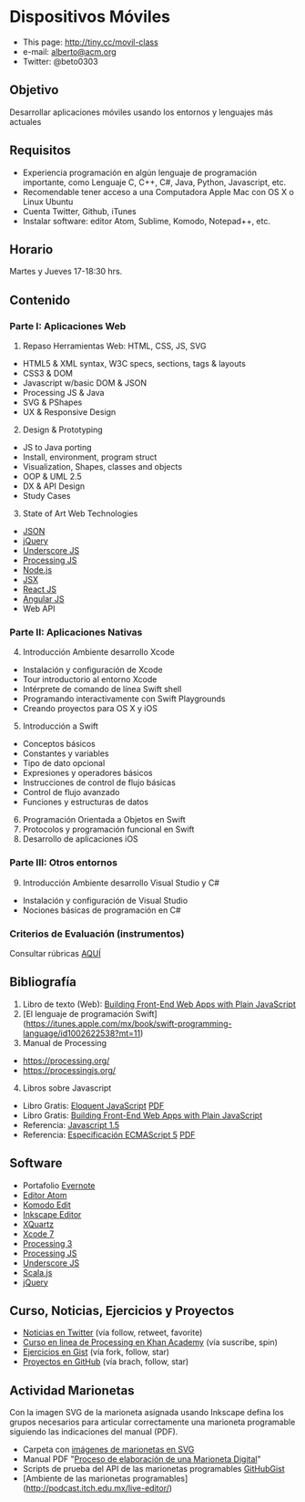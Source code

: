 # Dispositivos Móviles
  - This page: http://tiny.cc/movil-class
  - e-mail: alberto@acm.org
  - Twitter: @beto0303

## Objetivo
Desarrollar aplicaciones móviles usando los entornos y lenguajes más actuales

## Requisitos
* Experiencia programación en algún lenguaje de programación importante, como Lenguaje C, C++, C#, Java, Python, Javascript, etc.
* Recomendable tener acceso a una Computadora Apple Mac con OS X o Linux Ubuntu
* Cuenta Twitter, Github, iTunes
* Instalar software: editor Atom, Sublime, Komodo, Notepad++, etc.

## Horario
  Martes y Jueves 17-18:30 hrs.

## Contenido
### Parte I: Aplicaciones Web
1. Repaso Herramientas Web: HTML, CSS, JS, SVG
  * HTML5 & XML syntax, W3C specs, sections, tags & layouts
  * CSS3 & DOM
  * Javascript w/basic DOM & JSON
  * Processing JS & Java
  * SVG & PShapes
  * UX & Responsive Design
2. Design & Prototyping
  * JS to Java porting
  * Install, environment, program struct
  * Visualization, Shapes, classes and objects
  * OOP & UML 2.5
  * DX & API Design
  * Study Cases
3. State of Art Web Technologies
  * [JSON](http://json.org)
  * [jQuery](https://jquery.com/)
  * [Underscore JS](http://www.json.org/)
  * [Processing JS](http://processingjs.org/download/)
  * [Node.js](https://nodejs.org/en/download/)
  * [JSX](http://facebook.github.io/react/docs/jsx-in-depth.html)
  * [React JS](http://facebook.github.io/react/)
  * [Angular JS](https://angularjs.org/)
  * Web API

### Parte II: Aplicaciones Nativas
4. Introducción Ambiente desarrollo Xcode
  * Instalación y configuración de Xcode
  * Tour introductorio al entorno Xcode
  * Intérprete de comando de línea Swift shell
  * Programando interactivamente con Swift Playgrounds
  * Creando proyectos para OS X y iOS
5. Introducción a Swift
  * Conceptos básicos
  * Constantes y variables
  * Tipo de dato opcional
  * Expresiones y operadores básicos
  * Instrucciones de control de flujo básicas
  * Control de flujo avanzado
  * Funciones y estructuras de datos
6. Programación Orientada a Objetos en Swift
7. Protocolos y programación funcional en Swift
8. Desarrollo de aplicaciones iOS

### Parte III: Otros entornos
9. Introducción Ambiente desarrollo Visual Studio y C#
  * Instalación y configuración de Visual Studio
  * Nociones básicas de programación en C#


### Criterios de Evaluación (instrumentos)
Consultar rúbricas [AQUÍ](http://podcast.itch.edu.mx/master-rubric/)

## Bibliografía
1. Libro de texto (Web): [Building Front-End Web Apps with Plain JavaScript](https://twitter.com/allsecretcoding/status/636432456804077568) 
2. [El lenguaje de programación Swift] (https://itunes.apple.com/mx/book/swift-programming-language/id1002622538?mt=11)
3. Manual de Processing
  * https://processing.org/
  * https://processingjs.org/
4. Libros sobre Javascript
  * Libro Gratis: [Eloquent JavaScript](http://eloquentjavascript.net) [PDF](http://eloquentjavascript.net/Eloquent_JavaScript.pdf)
  * Libro Gratis: [Building Front-End Web Apps with Plain JavaScript](http://t.co/Y03OAX09hr)
  * Referencia: [Javascript 1.5](https://developer.mozilla.org/en-US/docs/Web/JavaScript/Reference)
  * Referencia: [Especificación ECMAScript 5](http://www.ecma-international.org/ecma-262/5.1/) [PDF](http://www.ecmascript.org/docs.php)

## Software
* Portafolio [Evernote](http://evernote.com)
* [Editor Atom](https://atom.io/)
* [Komodo Edit](http://komodoide.com/komodo-edit/)
* [Inkscape Editor](https://inkscape.org/es/descargas/)
* [XQuartz](http://xquartz.macosforge.org/landing)
* [Xcode 7](http://developer.apple.com)
* [Processing 3](http://processing.org/download)
* [Processing JS](http://processingjs.org/download)
* [Underscore JS](http://underscorejs.org/)
* [Scala.js](http://www.scala-js.org/)
* [jQuery](https://jquery.com/)

## Curso, Noticias, Ejercicios y Proyectos
* [Noticias en Twitter](http://twitter.com/beto0303) (vía follow, retweet, favorite)
* [Curso en linea de Processing en Khan Academy](https://www.khanacademy.org/computing/computer-programming/programming) (vía suscribe, spin)
* [Ejercicios en Gist](https://gist.github.com/albertochiwas) (vía fork, follow, star)
* [Proyectos en GitHub](https://github.com/albertochiwas) (vía brach, follow, star)

## Actividad Marionetas
Con la imagen SVG de la marioneta asignada usando Inkscape defina los grupos necesarios para articular correctamente una marioneta programable siguiendo las indicaciones del manual (PDF).
* Carpeta con [imágenes de marionetas en SVG](http://podcast.itch.edu.mx/puppets)
* Manual PDF "[Proceso de elaboración de una Marioneta Digital](http://podcast.itch.edu.mx/puppets/ManualElaboracionMarionetaDigital.pdf)" 
* Scripts de prueba del API de las marionetas programables [GitHubGist](https://gist.github.com/albertochiwas)
* [Ambiente de las marionetas programables] (http://podcast.itch.edu.mx/live-editor/)
